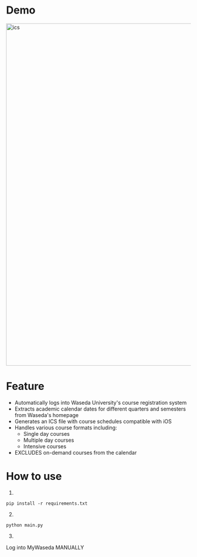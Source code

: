 
# Demo
<img width="931" alt="ics" src="https://user-images.githubusercontent.com/89603909/212640738-575a3892-96c6-4c8b-81d3-5884baf73233.png">

# Feature
- Automatically logs into Waseda University's course registration system
- Extracts academic calendar dates for different quarters and semesters from Waseda's  homepage
- Generates an ICS file with course schedules compatible with iOS
- Handles various course formats including:
  - Single day courses
  - Multiple day courses
  - Intensive courses
- EXCLUDES on-demand courses from the calendar


# How to use
1.
```
pip install -r requirements.txt
```
2.
```
python main.py
```
3.
Log into MyWaseda MANUALLY
